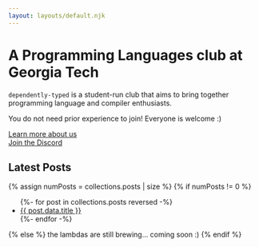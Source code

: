 ```yaml
---
layout: layouts/default.njk
---
```


# A Programming Languages club at Georgia Tech

`dependently-typed` is a student-run club that aims to bring together programming language and compiler enthusiasts.

You do not need prior experience to join! Everyone is welcome :)

<a href="{{ social.wiki }}" target="_blank">Learn more about us</a>
<br>
<a href="{{ social.discord }}" target="_blank">Join the Discord</a>

## Latest Posts

{% assign numPosts = collections.posts | size %}
{% if numPosts != 0 %}
<ul>
{%- for post in collections.posts reversed -%}
  <li><a href="{{ post.url }}">{{ post.data.title }}</a></li>
{%- endfor -%}
</ul>
{% else %}
the lambdas are still brewing... coming soon :)
{% endif %}
